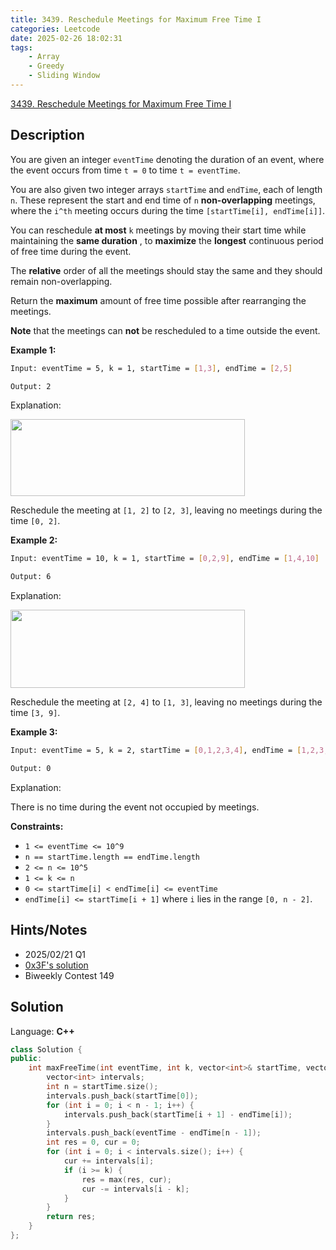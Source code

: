 ```yaml
---
title: 3439. Reschedule Meetings for Maximum Free Time I
categories: Leetcode
date: 2025-02-26 18:02:31
tags:
    - Array
    - Greedy
    - Sliding Window
---
```


[3439. Reschedule Meetings for Maximum Free Time I](https://leetcode.com/problems/reschedule-meetings-for-maximum-free-time-i/description/)

## Description

You are given an integer `eventTime` denoting the duration of an event, where the event occurs from time `t = 0` to time `t = eventTime`.

You are also given two integer arrays `startTime` and `endTime`, each of length `n`. These represent the start and end time of `n` **non-overlapping**  meetings, where the `i^th` meeting occurs during the time `[startTime[i], endTime[i]]`.

You can reschedule **at most**  `k` meetings by moving their start time while maintaining the **same duration** , to **maximize**  the **longest**  continuous period of free time during the event.

The **relative**  order of all the meetings should stay the same and they should remain non-overlapping.

Return the **maximum**  amount of free time possible after rearranging the meetings.

**Note**  that the meetings can **not**  be rescheduled to a time outside the event.

**Example 1:**

```bash
Input: eventTime = 5, k = 1, startTime = [1,3], endTime = [2,5]

Output: 2
```

Explanation:

<img alt="" src="https://assets.leetcode.com/uploads/2024/12/21/example0_rescheduled.png" style="width: 375px; height: 123px;">

Reschedule the meeting at `[1, 2]` to `[2, 3]`, leaving no meetings during the time `[0, 2]`.

**Example 2:**

```bash
Input: eventTime = 10, k = 1, startTime = [0,2,9], endTime = [1,4,10]

Output: 6
```

Explanation:

<img alt="" src="https://assets.leetcode.com/uploads/2024/12/21/example1_rescheduled.png" style="width: 375px; height: 125px;">

Reschedule the meeting at `[2, 4]` to `[1, 3]`, leaving no meetings during the time `[3, 9]`.

**Example 3:**

```bash
Input: eventTime = 5, k = 2, startTime = [0,1,2,3,4], endTime = [1,2,3,4,5]

Output: 0
```

Explanation:

There is no time during the event not occupied by meetings.

**Constraints:**

- `1 <= eventTime <= 10^9`
- `n == startTime.length == endTime.length`
- `2 <= n <= 10^5`
- `1 <= k <= n`
- `0 <= startTime[i] < endTime[i] <= eventTime`
- `endTime[i] <= startTime[i + 1]` where `i` lies in the range `[0, n - 2]`.

## Hints/Notes

- 2025/02/21 Q1
- [0x3F's solution](https://leetcode.cn/problems/reschedule-meetings-for-maximum-free-time-i/solutions/3061619/zhuan-huan-cheng-ding-chang-hua-dong-chu-1kg1/)
- Biweekly Contest 149

## Solution

Language: **C++**

```C++
class Solution {
public:
    int maxFreeTime(int eventTime, int k, vector<int>& startTime, vector<int>& endTime) {
        vector<int> intervals;
        int n = startTime.size();
        intervals.push_back(startTime[0]);
        for (int i = 0; i < n - 1; i++) {
            intervals.push_back(startTime[i + 1] - endTime[i]);
        }
        intervals.push_back(eventTime - endTime[n - 1]);
        int res = 0, cur = 0;
        for (int i = 0; i < intervals.size(); i++) {
            cur += intervals[i];
            if (i >= k) {
                res = max(res, cur);
                cur -= intervals[i - k];
            }
        }
        return res;
    }
};
```
